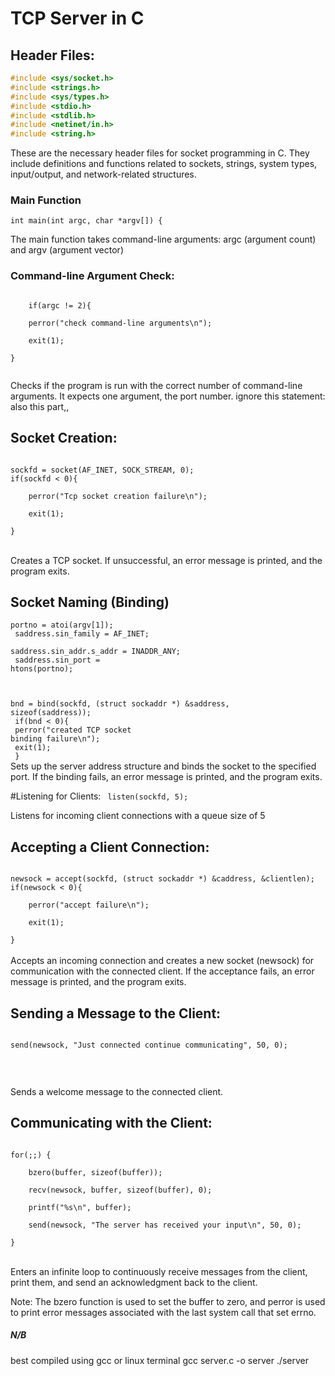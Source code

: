 # TCP Server in C

## Header Files:

```c
#include <sys/socket.h>
#include <strings.h>
#include <sys/types.h>
#include <stdio.h>
#include <stdlib.h>
#include <netinet/in.h>
#include <string.h>
```

These are the necessary header files for socket programming in C. They include definitions and functions related to sockets, strings, system types, input/output, and network-related structures.

### Main Function

    int main(int argc, char *argv[]) {

The main function takes command-line arguments: argc (argument count) and argv (argument vector)

### Command-line Argument Check:

<code>
    if(argc != 2){ <br>
    perror("check command-line arguments\n");<br>
    exit(1);<br>
}<br>
</code>

<p> Checks if the program is run with the correct number of command-line arguments. It expects one argument, the port number.
ignore this statement: also this part,,
</p>

## Socket Creation:

<code>
sockfd = socket(AF_INET, SOCK_STREAM, 0);
if(sockfd < 0){<br>
    perror("Tcp socket creation failure\n");<br>
    exit(1);<br>
}

</code>

<br>
Creates a TCP socket. If unsuccessful, an error message is printed, and the program exits.

## Socket Naming (Binding)

<code>portno = atoi(argv[1]);<br>
saddress.sin_family = AF_INET;<br>
saddress.sin_addr.s_addr = INADDR_ANY;<br>
saddress.sin_port = htons(portno);<br>

bnd = bind(sockfd, (struct sockaddr \*) &saddress, sizeof(saddress));<br>
if(bnd < 0){<br>
perror("created TCP socket binding failure\n");<br>
exit(1);<br>
}
</code>
<br>
Sets up the server address structure and binds the socket to the specified port. If the binding fails, an error message is printed, and the program exits.

#Listening for Clients:
<code>
listen(sockfd, 5);<br>
</code>
<br>
Listens for incoming client connections with a queue size of 5

## Accepting a Client Connection:

<code>
newsock = accept(sockfd, (struct sockaddr *) &caddress, &clientlen);
if(newsock < 0){<br>
    perror("accept failure\n");<br>
    exit(1);<br>
}
</code>
<br>
Accepts an incoming connection and creates a new socket (newsock) for communication with the connected client. If the acceptance fails, an error message is printed, and the program exits.

## Sending a Message to the Client:

<code>
send(newsock, "Just connected continue communicating", 50, 0);<br>

</code>
<br>

Sends a welcome message to the connected client.

## Communicating with the Client:

<code>
for(;;) {<br>
    bzero(buffer, sizeof(buffer));<br>
    recv(newsock, buffer, sizeof(buffer), 0);<br>
    printf("%s\n", buffer);<br>
    send(newsock, "The server has received your input\n", 50, 0);<br>
}

</code>
<br>
Enters an infinite loop to continuously receive messages from the client, print them, and send an acknowledgment back to the client.

Note: The bzero function is used to set the buffer to zero, and perror is used to print error messages associated with the last system call that set errno.


##### N/B 
best compiled using gcc 
or linux terminal
gcc server.c -o server
./server  